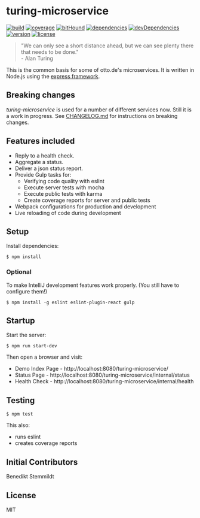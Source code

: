 # turing-microservice

[![build](https://travis-ci.org/otto-de/turing-microservice.svg)](https://travis-ci.org/otto-de/turing-microservice) [![coverage](https://coveralls.io/repos/otto-de/turing-microservice/badge.svg?branch=master&service=github)](https://coveralls.io/github/otto-de/turing-microservice?branch=master) [![bitHound](https://www.bithound.io/github/otto-de/turing-microservice/badges/score.svg)](https://www.bithound.io/github/otto-de/turing-microservice) [![dependencies](https://img.shields.io/david/otto-de/turing-microservice.svg)](https://david-dm.org/otto-de/turing-microservice) [![devDependencies](https://img.shields.io/david/dev/otto-de/turing-microservice.svg)](https://david-dm.org/otto-de/turing-microservice#info=devDependencies) [![version](https://img.shields.io/npm/v/turing-microservice.svg)](https://www.npmjs.com/package/turing-microservice) [![license](https://img.shields.io/npm/l/turing-microservice.svg)](./LICENSE)

> "We can only see a short distance ahead, but we can see plenty there that needs to be done."<br/>- Alan Turing

This is the common basis for some of otto.de's microservices. It is written in Node.js using the [express framework](https://github.com/strongloop/express).

## Breaking changes

_turing-microservice_ is used for a number of different services now. Still it is a work in progress. See [CHANGELOG.md](./CHANGELOG.md) for instructions on breaking changes.

## Features included

* Reply to a health check.
* Aggregate a status.
* Deliver a json status report.
* Provide Gulp tasks for:
    * Verifying code quality with eslint
    * Execute server tests with mocha
    * Execute public tests with karma
    * Create coverage reports for server and public tests
* Webpack configurations for production and development
* Live reloading of code during development

## Setup

Install dependencies:

    $ npm install

### Optional

To make IntelliJ development features work properly. (You still have to configure them!)

    $ npm install -g eslint eslint-plugin-react gulp

## Startup
  
Start the server:

    $ npm run start-dev
    
Then open a browser and visit:

* Demo Index Page - http://localhost:8080/turing-microservice/
* Status Page - http://localhost:8080/turing-microservice/internal/status    
* Health Check - http://localhost:8080/turing-microservice/internal/health
    
## Testing
  
    $ npm test

This also:

* runs eslint
* creates coverage reports

## Initial Contributors

Benedikt Stemmildt

## License

MIT
